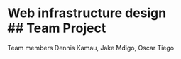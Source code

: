 # Web infrastructure design <br>## Team Project </br> 
Team members Dennis Kamau, Jake Mdigo, Oscar Tiego
